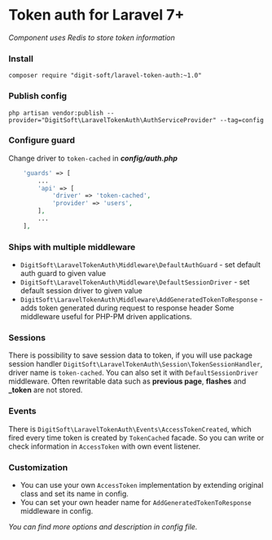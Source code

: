# Token auth for Laravel 7+

_Component uses Redis to store token information_

### Install
```
composer require "digit-soft/laravel-token-auth:~1.0"
```

### Publish config
```
php artisan vendor:publish --provider="DigitSoft\LaravelTokenAuth\AuthServiceProvider" --tag=config
```

### Configure guard
Change driver to `token-cached` in **_config/auth.php_**
```php
    'guards' => [
        ...
        'api' => [
            'driver' => 'token-cached',
            'provider' => 'users',
        ],
        ...
    ],
```

### Ships with multiple middleware
* `DigitSoft\LaravelTokenAuth\Middleware\DefaultAuthGuard` - set default auth guard to given value
* `DigitSoft\LaravelTokenAuth\Middleware\DefaultSessionDriver` - set default session driver to given value
* `DigitSoft\LaravelTokenAuth\Middleware\AddGeneratedTokenToResponse` - adds token generated during request to response header
Some middleware useful for PHP-PM driven applications.

### Sessions
There is possibility to save session data to token, if you will use package session handler `DigitSoft\LaravelTokenAuth\Session\TokenSessionHandler`, driver name is `token-cached`. You can also set it with `DefaultSessionDriver` middleware.
Often rewritable data such as **previous page**, **flashes** and **_token** are not stored.

### Events
There is `DigitSoft\LaravelTokenAuth\Events\AccessTokenCreated`, which fired every time token is created by `TokenCached` facade.
So you can write or check information in `AccessToken` with own event listener.

### Customization
* You can use your own `AccessToken` implementation by extending original class and set its name in config.
* You can set your own header name for `AddGeneratedTokenToResponse` middleware in config.

_You can find more options and description in config file._
